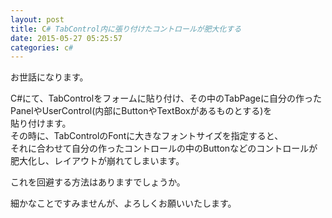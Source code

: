 ```yaml
---
layout: post
title: C# TabControl内に張り付けたコントロールが肥大化する
date: 2015-05-27 05:25:57
categories: c#
---
```

<!-- {% raw %} -->
<p>お世話になります。</p>

<p>C#にて、TabControlをフォームに貼り付け、その中のTabPageに自分の作った<br>
PanelやUserControl(内部にButtonやTextBoxがあるものとする)を<br>
貼り付けます。<br>
その時に、TabControlのFontに大きなフォントサイズを指定すると、<br>
それに合わせて自分の作ったコントロールの中のButtonなどのコントロールが<br>
肥大化し、レイアウトが崩れてしまいます。</p>

<p>これを回避する方法はありますでしょうか。</p>

<p>細かなことですみませんが、よろしくお願いいたします。</p>
<!-- {% endraw %} -->
